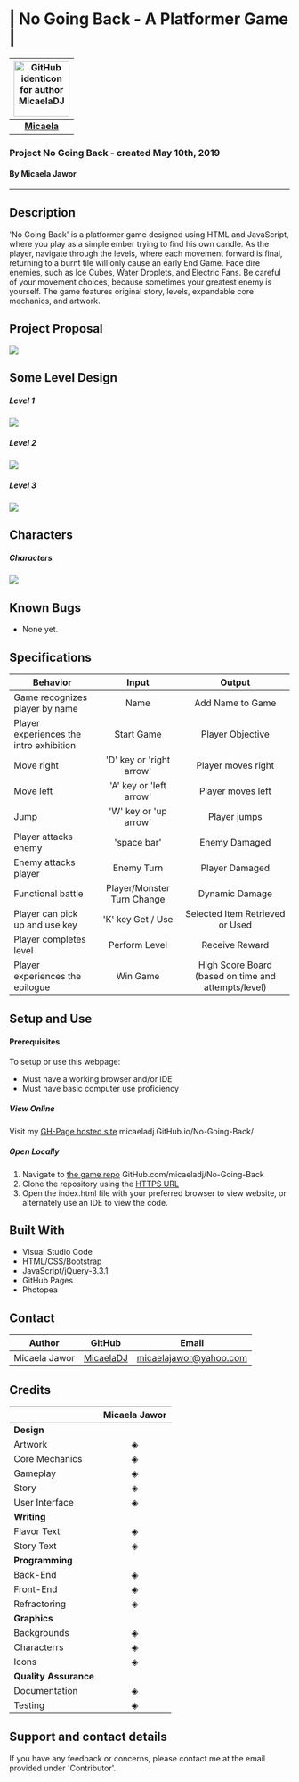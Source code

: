 # | **No Going Back - A Platformer Game** |

| <img src="https://avatars0.githubusercontent.com/u/43095957?s=460&v=4" width=100 alt="GitHub identicon for author MicaelaDJ"> |
|:-----:|
| [**Micaela**](https://github.com/MicaelaDJ) |

### Project No Going Back - created May 10th, 2019
#### By Micaela Jawor

----------

## Description
'No Going Back' is a platformer game designed using HTML and JavaScript, where you play as a simple ember trying to find his own candle. As the player, navigate through the levels, where each movement forward is final, returning to a burnt tile will only cause an early End Game. Face dire enemies, such as Ice Cubes, Water Droplets, and Electric Fans. Be careful of your movement choices, because sometimes your greatest enemy is yourself. The game features original story, levels, expandable core mechanics, and artwork.

## Project Proposal
<img src="./img/capstoneProjectProposal.jpg">

## Some Level Design
##### Level 1
<img src="./img/levelLayout1.jpg">

##### Level 2
<img src="./img/levelLayout2.jpg">

##### Level 3
<img src="./img/levelLayout3.jpg">

## Characters
##### Characters
<img src="./img/characters.jpg">

## Known Bugs

* None yet.

## Specifications

| Behavior | Input | Output |
|----------|:------:|:-----:|
| Game recognizes player by name | Name | Add Name to Game |
| Player experiences the intro exhibition | Start Game | Player Objective |
| Move right | 'D' key or 'right arrow' | Player moves right |
| Move left | 'A' key or 'left arrow' | Player moves left |
| Jump | 'W' key or 'up arrow' | Player jumps |
| Player attacks enemy | 'space bar' | Enemy Damaged |
| Enemy attacks player | Enemy Turn | Player Damaged |
| Functional battle | Player/Monster Turn Change | Dynamic Damage |
| Player can pick up and use key | 'K' key Get / Use | Selected Item Retrieved or Used |
| Player completes level | Perform Level | Receive Reward |
| Player experiences the epilogue | Win Game | High Score Board (based on time and attempts/level) |

## Setup and Use

#### Prerequisites

To setup or use this webpage:
* Must have a working browser and/or IDE
* Must have basic computer use proficiency

##### View Online
Visit my [GH-Page hosted site](https://micaeladj.github.io/No-Going-Back/) micaeladj.GitHub.io/No-Going-Back/

##### Open Locally
1. Navigate to [the game repo](https://github.com/micaeladj/No-Going-Back) GitHub.com/micaeladj/No-Going-Back
2. Clone the repository using the [HTTPS URL](https://github.com/micaeladj/No-Going-Back)
3. Open the index.html file with your preferred browser to view website, or alternately use an IDE to view the code.

## Built With

* Visual Studio Code
* HTML/CSS/Bootstrap
* JavaScript/jQuery-3.3.1
* GitHub Pages
* Photopea

## Contact

| Author | GitHub | Email |
|--------|:------:|:-----:|
| Micaela Jawor | [MicaelaDJ](https://github.com/MicaelaDJ) |  [micaelajawor@yahoo.com](mailto:micaelajawor@yahoo.com) |
## Credits

| | Micaela Jawor |
|-|:------------:|
| **Design** |
| Artwork |◈|
| Core Mechanics |◈|
| Gameplay |◈|
| Story |◈|
| User Interface |◈|
| **Writing** |
| Flavor Text |◈|
| Story Text |◈|
| **Programming** |
| Back-End |◈|
| Front-End |◈|
| Refractoring |◈|
| **Graphics** |
| Backgrounds |◈|
| Characterrs |◈|
| Icons |◈|
| **Quality Assurance** |
| Documentation |◈|
| Testing |◈|


## Support and contact details

If you have any feedback or concerns, please contact me at the email provided under 'Contributor'.

